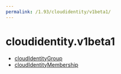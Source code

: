 ```yaml
---
permalink: /1.93/cloudidentity/v1beta1/
---
```


# cloudidentity.v1beta1



* [cloudIdentityGroup](cloudIdentityGroup.md)
* [cloudIdentityMembership](cloudIdentityMembership.md)